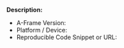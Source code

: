 <!-- If you have a support question, please ask at https://stackoverflow.com/questions/ask/?tags=aframe rather than filing an issue. -->

**Description:**

- A-Frame Version:
- Platform / Device:
- Reproducible Code Snippet or URL:
